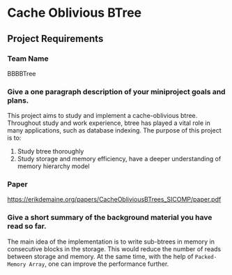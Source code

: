 # Cache Oblivious BTree

## Project Requirements
### Team Name
BBBBTree

### Give a one paragraph description of your miniproject goals and plans. 
This project aims to study and implement a cache-oblivious btree. Throughout study and work experience, btree has played 
a vital role in many applications, such as database indexing. The purpose of this project is to: 
1. Study btree thoroughly
2. Study storage and memory efficiency, have a deeper understanding of memory hierarchy model

### Paper
https://erikdemaine.org/papers/CacheObliviousBTrees_SICOMP/paper.pdf

### Give a short summary of the background material you have read so far.
The main idea of the implementation is to write sub-btrees in memory in consecutive blocks in the storage. This would reduce
the number of reads between storage and memory. At the same time, with the help of `Packed-Memory Array`, one can improve
the performance further.